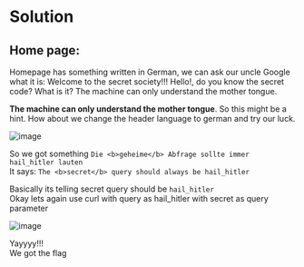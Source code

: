 # Solution
## Home page:
Homepage has something written in German, we can ask our uncle Google what it is:
Welcome to the secret society!!!
Hello!, do you know the secret code? What is it? The machine can only understand the mother tongue.

**The machine can only understand the mother tongue**. So this might be a hint.
How about we change the header language to german and try our luck.

![image](https://github.com/sumukhchitloor/pbCTF/assets/72266248/55f96d24-6fe5-4468-bd15-7b3a1295349f)

So we got something  `Die <b>geheime</b> Abfrage sollte immer hail_hitler lauten` <br>
It says: `The <b>secret</b> query should always be hail_hitler` 

Basically its telling secret query should be `hail_hitler` <br>
Okay lets again use curl with query as hail_hitler with secret as query parameter

![image](https://github.com/sumukhchitloor/pbCTF/assets/72266248/9f22edfc-97e2-4239-80cb-f31d6aee422f)

Yayyyy!!! <br>
We got the flag
